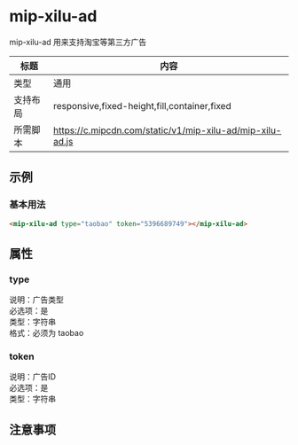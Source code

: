 # mip-xilu-ad

mip-xilu-ad 用来支持淘宝等第三方广告

标题|内容
----|----
类型|通用
支持布局|responsive,fixed-height,fill,container,fixed
所需脚本|https://c.mipcdn.com/static/v1/mip-xilu-ad/mip-xilu-ad.js

## 示例

### 基本用法
```html
<mip-xilu-ad type="taobao" token="5396689749"></mip-xilu-ad>
```

## 属性

### type

说明：广告类型  
必选项：是  
类型：字符串  
格式：必须为 taobao


### token

说明：广告ID  
必选项：是  
类型：字符串 

## 注意事项

